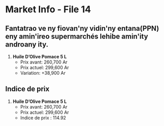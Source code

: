 # Market Info - File 14

## Fantatrao ve ny fiovan'ny vidin'ny entana(PPN) eny amin'ireo supermarchés lehibe amin'ity androany ity.

1. **Huile D’Olive Pomace 5 L**
   - Prix avant: 260,700 Ar
   - Prix actuel: 299,600 Ar
   - Variation: +38,900 Ar



## Indice de prix

1. **Huile D’Olive Pomace 5 L**
   - Prix avant: 260,700 Ar
   - Prix actuel: 299,600 Ar
   - Indice de prix : 114.92

